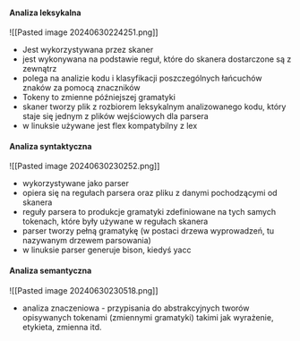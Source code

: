 

#### Analiza leksykalna 
![[Pasted image 20240630224251.png]]

- Jest wykorzystywana przez skaner
- jest wykonywana na podstawie reguł, które do skanera dostarczone są z zewnątrz
- polega na analizie kodu i klasyfikacji poszczególnych łańcuchów znaków za pomocą znaczników
- Tokeny to zmienne późniejszej gramatyki
- skaner tworzy plik z rozbiorem leksykalnym analizowanego kodu, który staje się jednym z plików wejściowych dla parsera
- w linuksie używane jest flex kompatybilny z lex

#### Analiza syntaktyczna
![[Pasted image 20240630230252.png]]
- wykorzystywane jako parser
- opiera się na regułach parsera oraz pliku z danymi pochodzącymi od skanera
- reguły parsera to produkcje gramatyki zdefiniowane na tych samych tokenach, które były używane w regułach skanera
- parser tworzy pełną gramatykę (w postaci drzewa wyprowadzeń, tu nazywanym drzewem parsowania)
- w linuksie parser generuje bison, kiedyś yacc


#### Analiza semantyczna
![[Pasted image 20240630230518.png]]
- analiza znaczeniowa - przypisania do abstrakcyjnych tworów opisywanych tokenami (zmiennymi gramatyki) takimi jak wyrażenie, etykieta, zmienna itd.